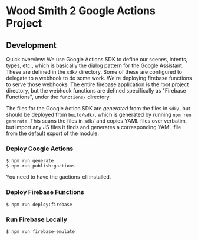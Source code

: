 # Wood Smith 2 Google Actions Project

## Development

Quick overview: We use Google Actions SDK to define our scenes, intents, types, etc., which is basically
the dialog pattern for the Google Assistant. These are defined in the `sdk/` directory. Some of these are
configured to delegate to a webhook to do some work. We're deploying
firebase functions to serve those webhooks. The entire firebase application is the root project directory,
but the webhook functions are defined specifically as "Firebase Functions", under the `functions/`
directory.

The files for the Google Action SDK are _generated_ from the files in `sdk/`, but should be deployed
from `build/sdk/`, which is generated by running `npm run generate`. This scans the files in `sdk/`
and copies YAML files over verbatim, but import any JS files it finds and generates a corresponding
YAML file from the default export of the module.

### Deploy Google Actions

```console
$ npm run generate
$ npm run publish:gactions
```

You need to have the gactions-cli installed.

### Deploy Firebase Functions

```console
$ npm run deploy:firebase
```

### Run Firebase Locally

```console
$ npm run firebase-emulate
```

